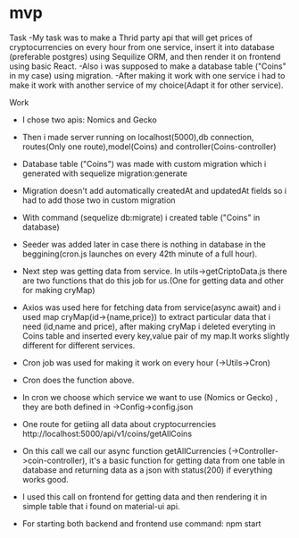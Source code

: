 # mvp

Task
  -My task was to make a Thrid party api that will get prices of cryptocurrencies on every hour from one service, insert it into database (preferable postgres) using Sequilize ORM, and then render it on frontend using basic React.
  -Also i was supposed to make a database table ("Coins" in my case) using migration.
  -After making it work with one service i had to make it work with another service of my choice(Adapt it for other service).
  
Work
  - I chose two apis: Nomics and Gecko
  - Then i made server running on localhost(5000),db connection, routes(Only one route),model(Coins) and controller(Coins-controller)
  
  - Database table ("Coins") was made with custom migration which i generated with sequelize migration:generate
  - Migration doesn't add automatically createdAt and updatedAt fields so i had to add those two in custom migration
  - With command (sequelize db:migrate) i created table ("Coins" in database)
  - Seeder was added later in case there is nothing in database in the beggining(cron.js launches on every 42th minute of a full hour).
  
  - Next step was getting data from service. In utils->getCriptoData.js there are two functions that do this job for us.(One for getting data and other for making cryMap)
  - Axios was used here for fetching data from service(async await) and i used map cryMap(id->{name,price}) to extract particular data that i need (id,name and price), after making cryMap i deleted everyting in Coins table and inserted every
key,value pair of my map.It works slightly different for different services.

  - Cron job was used for making it work on every hour (->Utils->Cron)
  - Cron does the function above.
  - In cron we choose which service we want to use (Nomics or Gecko) , they are both defined in ->Config->config.json
  
  - One route for getiing all data about cryptocurrencies http://localhost:5000/api/v1/coins/getAllCoins
  - On this call we call our async function getAllCurrencies (->Controller->coin-controller), it's a basic function for getting data from one table in database and returning data as a json with status(200) if everything works good.
  
  - I used this call on frontend for getting data and then rendering it in simple table that i found on material-ui api.
 
  - For starting both backend and frontend use command: npm start
